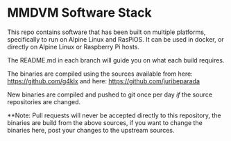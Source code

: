 # MMDVM Software Stack
This repo contains software that has been built on multiple platforms, specifically to run on Alpine Linux and RasPiOS.
It can be used in docker, or directly on Alpine Linux or Raspberry Pi hosts.

The README.md in each branch will guide you on what each build requires.

The binaries are compiled using the sources available from here: https://github.com/g4klx and here: https://github.com/juribeparada

New binaries are compiled and pushed to git once per day *if* the source repositories are changed.

**Note: Pull requests will never be accepted directly to this repository, the binaries are build from the above sources, if you want to change the binaries here, post your changes to the upstream sources.
